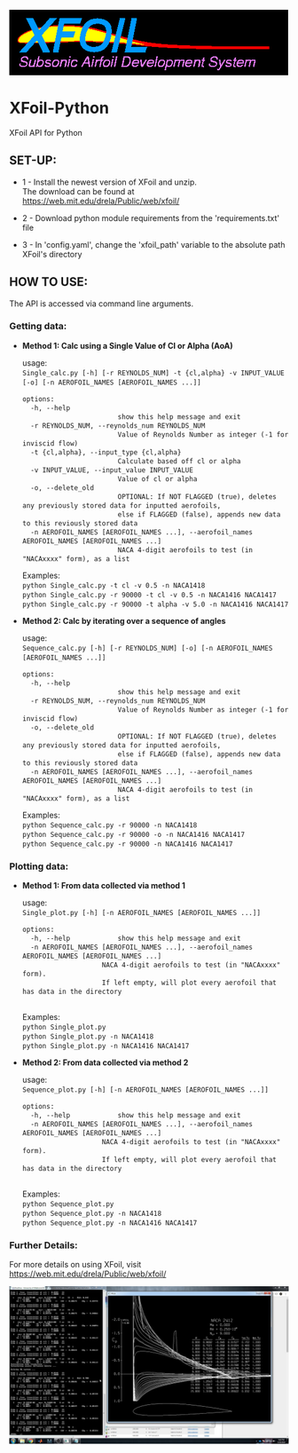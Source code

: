 ![](resources/xfoil_logo.gif)

# XFoil-Python
XFoil API for Python

## SET-UP:

* 1 - Install the newest version of XFoil and unzip. <br>
The download can be found at https://web.mit.edu/drela/Public/web/xfoil/

* 2 - Download python module requirements from the 'requirements.txt' file

* 3 - In 'config.yaml', change the 'xfoil_path' variable to the absolute path XFoil's directory



## HOW TO USE:
The API is accessed via command line arguments. <p>

### Getting data:

*  **Method 1: Calc using a Single Value of Cl or Alpha (AoA)**

    usage: <br>
    `Single_calc.py [-h] [-r REYNOLDS_NUM] -t {cl,alpha} -v INPUT_VALUE [-o]
                          [-n AEROFOIL_NAMES [AEROFOIL_NAMES ...]]`
    
    ```
    options:
      -h, --help
                            show this help message and exit
      -r REYNOLDS_NUM, --reynolds_num REYNOLDS_NUM
                            Value of Reynolds Number as integer (-1 for inviscid flow)
      -t {cl,alpha}, --input_type {cl,alpha}
                            Calculate based off cl or alpha
      -v INPUT_VALUE, --input_value INPUT_VALUE
                            Value of cl or alpha
      -o, --delete_old      
                            OPTIONAL: If NOT FLAGGED (true), deletes any previously stored data for inputted aerofoils,
                            else if FLAGGED (false), appends new data to this reviously stored data
      -n AEROFOIL_NAMES [AEROFOIL_NAMES ...], --aerofoil_names AEROFOIL_NAMES [AEROFOIL_NAMES ...]
                            NACA 4-digit aerofoils to test (in "NACAxxxx" form), as a list
    ```
    Examples: <br>
    `python Single_calc.py -t cl -v 0.5 -n NACA1418` <br>
    `python Single_calc.py -r 90000 -t cl -v 0.5 -n NACA1416 NACA1417` <br>
    `python Single_calc.py -r 90000 -t alpha -v 5.0 -n NACA1416 NACA1417` <p>



*  **Method 2: Calc by iterating over a sequence of angles**
    
    usage: <br>
    `Sequence_calc.py [-h] [-r REYNOLDS_NUM] [-o]
                        [-n AEROFOIL_NAMES [AEROFOIL_NAMES ...]]`
    
    ```
    options:
      -h, --help
                            show this help message and exit
      -r REYNOLDS_NUM, --reynolds_num REYNOLDS_NUM
                            Value of Reynolds Number as integer (-1 for inviscid flow)
      -o, --delete_old      
                            OPTIONAL: If NOT FLAGGED (true), deletes any previously stored data for inputted aerofoils,
                            else if FLAGGED (false), appends new data to this reviously stored data
      -n AEROFOIL_NAMES [AEROFOIL_NAMES ...], --aerofoil_names AEROFOIL_NAMES [AEROFOIL_NAMES ...]
                            NACA 4-digit aerofoils to test (in "NACAxxxx" form), as a list
    ```
    Examples: <br>
    `python Sequence_calc.py -r 90000 -n NACA1418` <br>
    `python Sequence_calc.py -r 90000 -o -n NACA1416 NACA1417` <br>
    `python Sequence_calc.py -r 90000 -n NACA1416 NACA1417`


### Plotting data:
*  **Method 1: From data collected via method 1**

    usage: <br>
    `Single_plot.py [-h] [-n AEROFOIL_NAMES [AEROFOIL_NAMES ...]]`
    
    ```
    options:
      -h, --help            show this help message and exit
      -n AEROFOIL_NAMES [AEROFOIL_NAMES ...], --aerofoil_names AEROFOIL_NAMES [AEROFOIL_NAMES ...]
                        NACA 4-digit aerofoils to test (in "NACAxxxx" form).
                        If left empty, will plot every aerofoil that has data in the directory
                        
    ```
    Examples: <br>
    `python Single_plot.py` <br>
    `python Single_plot.py -n NACA1418` <br>
    `python Single_plot.py -n NACA1416 NACA1417`  <p>


*  **Method 2: From data collected via method 2**

    usage: <br>
    `Sequence_plot.py [-h] [-n AEROFOIL_NAMES [AEROFOIL_NAMES ...]]`
    
    ```
    options:
      -h, --help            show this help message and exit
      -n AEROFOIL_NAMES [AEROFOIL_NAMES ...], --aerofoil_names AEROFOIL_NAMES [AEROFOIL_NAMES ...]
                        NACA 4-digit aerofoils to test (in "NACAxxxx" form).
                        If left empty, will plot every aerofoil that has data in the directory
                        
    ```
    Examples: <br>
    `python Sequence_plot.py` <br>
    `python Sequence_plot.py -n NACA1418` <br>
    `python Sequence_plot.py -n NACA1416 NACA1417`


### Further Details:
For more details on using XFoil, visit <br>
https://web.mit.edu/drela/Public/web/xfoil/ <p>

![](resources/using_xfoil.jpg)